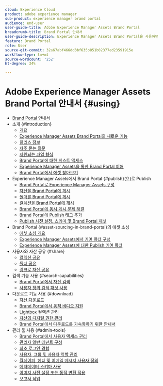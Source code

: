 ```yaml
---
cloud: Experience Cloud
product: adobe experience manager
sub-product: experience manager brand portal
audience: end-user
user-guide-title: Adobe Experience Manager Assets Brand Portal
breadcrumb-title: Brand Portal 안내서
user-guide-description: Experience Manager Assets Brand Portal을 사용하면 승인된 브랜드 및 제품 자산을 외부 기관, 파트너, 내부 팀 및 리셀러에 다운로드용으로 안전하게 배포하여 마케팅 요구 사항을 충족할 수 있습니다.
feature: Brand Portal
role: User
source-git-commit: 32a67abf466dd3bf635b851b02377ed23591915e
workflow-type: tm+mt
source-wordcount: '252'
ht-degree: 34%

---
```



# Adobe Experience Manager Assets Brand Portal 안내서 {#using}

+ [Brand Portal 안내서](/help/using/home.md)
+ 소개 {#introduction}
   + [개요](/help/using/brand-portal.md)
   + [Experience Manager Assets Brand Portal의 새로운 기능](/help/using/whats-new.md)
   + [릴리스 정보](/help/using/brand-portal-release-notes.md)
   + [자주 묻는 질문](/help/using/brand-portal-faqs.md)
   + [지원되는 파일 형식](/help/using/brand-portal-supported-formats.md)
   + [Brand Portal에 대한 게스트 액세스](/help/using/guest-access.md)
   + [Experience Manager Assets을 통한 Brand Portal 이해](https://experienceleague.adobe.com/en/docs/experience-manager-brand-portal/using/home)
   + [Brand Portal에서 에셋 찾아보기](/help/using/browse-assets-brand-portal.md)
+ Experience Manager Assets에서 Brand Portal {#publish}(으)로 Publish
   + [Brand Portal로 Experience Manager Assets 구성](/help/using/configure-aem-assets-with-brand-portal.md)
   + [자산을 Brand Portal에 게시](https://experienceleague.adobe.com/en/docs/experience-manager-65/content/assets/brandportal/brand-portal-publish-assets)
   + [폴더를 Brand Portal에 게시](https://experienceleague.adobe.com/en/docs/experience-manager-65/content/assets/brandportal/brand-portal-publish-folder)
   + [컬렉션을 Brand Portal에 게시](https://experienceleague.adobe.com/en/docs/experience-manager-65/content/assets/brandportal/brand-portal-publish-collection)
   + [Brand Portal에 동시 게시 문제 해결](/help/using/troubleshoot-parallel-publishing.md)
   + [Brand Portal에 Publish 태그 추가](/help/using/brand-portal-publish-tags.md)
   + [Publish 사전 설정, 스키마 및 Brand Portal 패싯](/help/using/publish-schema-search-facets-presets.md)
+ Brand Portal {#asset-sourcing-in-brand-portal}의 에셋 소싱
   + [에셋 소싱 개요](/help/using/brand-portal-asset-sourcing.md)
   + [Experience Manager Assets에서 기여 폴더 구성](/help/using/brand-portal-publish-contribution-folder-to-brand-portal.md)
   + [Experience Manager Assets에 대한 Publish 기여 폴더](/help/using/brand-portal-publish-contribution-folder-to-aem-assets.md)
+ 사용자와 자산 공유 {#share}
   + [컬렉션 공유](/help/using/brand-portal-share-collection.md)
   + [폴더 공유](/help/using/brand-portal-sharing-folders.md)
   + [링크로 자산 공유](/help/using/brand-portal-link-share.md)
+ 검색 기능 사용 {#search-capabilities}
   + [Brand Portal에서 자산 검색](/help/using/brand-portal-searching.md)
   + [사용자 정의 검색 패싯 사용](/help/using/brand-portal-search-facets.md)
+ 다운로드 기능 사용 {#download}
   + [자산 다운로드](/help/using/brand-portal-download-assets.md)
   + [Brand Portal에서 동적 비디오 지원](/help/using/dynamic-video-brand-portal.md)
   + [Lightbox 컬렉션 관리](/help/using/brand-portal-light-box.md)
   + [자산의 디지털 권한 관리](/help/using/manage-digital-rights-of-assets.md)
   + [Brand Portal에서 다운로드를 가속화하기 위한 안내서](/help/using/accelerated-download.md)
+ 관리 툴 사용 {#admin-tools}
   + [Brand Portal에서 사용자 액세스 관리](/help/using/access-configurations-brand-portal.md)
   + [관리자 일반 테넌트 구성](/help/using/brand-portal-general-configuration.md)
   + [최초 로그인 경험](/help/using/brand-portal-onboarding.md)
   + [사용자, 그룹 및 사용자 역할 관리](/help/using/brand-portal-adding-users.md)
   + [월페이퍼, 헤더 및 이메일 메시지 사용자 정의](/help/using/brand-portal-branding.md)
   + [메타데이터 스키마 사용](/help/using/brand-portal-metadata-schemas.md)
   + [이미지 사전 설정 또는 동적 변환 적용](/help/using/brand-portal-image-presets.md)
   + [보고서 작업](/help/using/brand-portal-reports.md)

